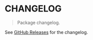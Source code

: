 # CHANGELOG

> Package changelog.

See [GitHub Releases](https://github.com/stdlib-js/datasets-spache-revised/releases) for the changelog.